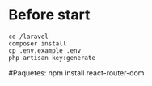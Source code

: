 
# Before start
```
cd /laravel
composer install
cp .env.example .env
php artisan key:generate
```

#Paquetes:
npm install react-router-dom

